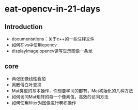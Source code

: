 # eat-opencv-in-21-days
## Introduction
- documentations：关于c++的一些注释文件
- 如何在vs中使用opencv
- displayImage:opencv读写显示图像一条龙

## core
- 两张图像线性叠加
- 离散傅立叶变换
- Mat类型的基本操作，你想要学习的都有，Mat初始化的几种方法
- 如何访问Mat矩阵的每一个像素值，高效的访问方法
- 如何使用filter对图像进行卷积操作
